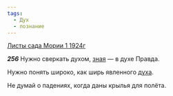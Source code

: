 ```yaml
---
tags:
  - Дух
  - познание
---
```


[Листы сада Мории 1 1924г](https://127.0.0.1:4002/agni/1924)

___256___
Нужно сверкать духом, [зная](../../../tags/#познание) — в духе Правда.   

Нужно понять широко, как ширь явленного [духа](../../../tags/#Дух).   

Не думай о падениях, когда даны крылья для полёта.   

